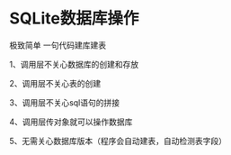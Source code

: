 # SQLite数据库操作

极致简单 一句代码建库建表

1、调用层不关心数据库的创建和存放

2、调用层不关心表的创建

3、调用层不关心sql语句的拼接

4、调用层传对象就可以操作数据库

5、无需关心数据库版本（程序会自动建表，自动检测表字段）
